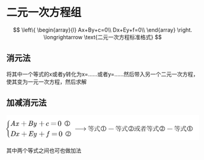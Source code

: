 # 二元一次方程组


$$
\left\{ \begin{array}{l}
	Ax+By+c=0\\
	Dx+Ey+f=0\\
\end{array} \right. \longrightarrow \text{二元一次方程标准格式}
$$


## 消元法

将其中一个等式的x或者y转化为x=……或者y=……然后带入另一个二元一次方程，使其变为一元一次方程，然后求解 



## 加减消元法

![image-20231008141200055](./.图片存放/image-20231008141200055.png)

其中两个等式之间也可也做加法



